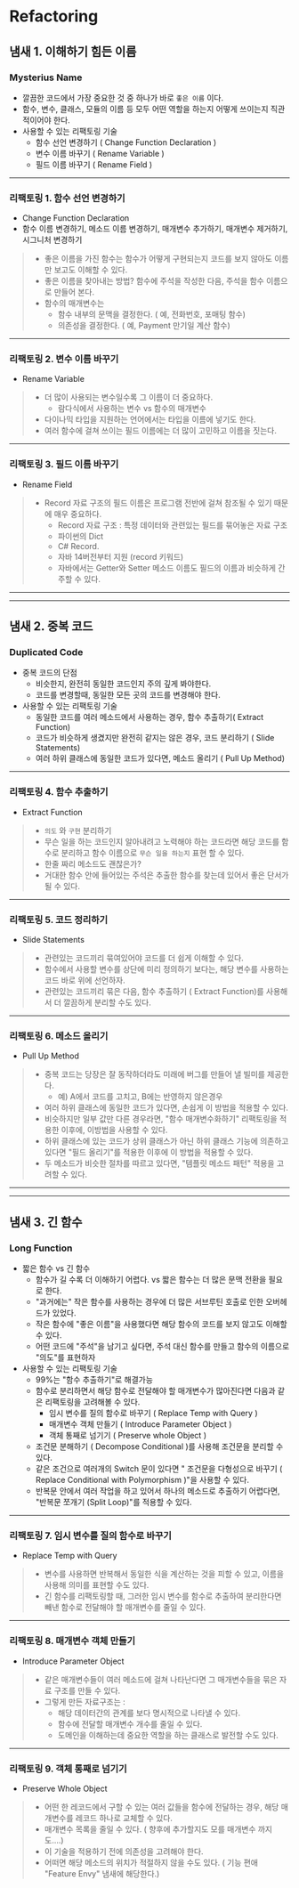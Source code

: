# Refactoring
## 냄새 1. 이해하기 힘든 이름
### Mysterius Name

* 깔끔한 코드에서 가장 중요한 것 중 하나가 바로 `좋은 이름` 이다.
* 함수, 변수, 클래스, 모듈의 이름 등 모두 어떤 역할을 하는지 어떻게 쓰이는지 직관적이어야 한다.
* 사용할 수 있는 리팩토링 기술
  * 함수 선언 변경하기 ( Change Function Declaration )
  * 변수 이름 바꾸기 ( Rename Variable )
  * 필드 이름 바꾸기 ( Rename Field )
___
### 리팩토링 1. 함수 선언 변경하기
* Change Function Declaration
* 함수 이름 변경하기, 메소드 이름 변경하기, 매개변수 추가하기, 매개변수 제거하기, 시그니처 변경하기

> * 좋은 이름을 가진 함수는 함수가 어떻게 구현되는지 코드를 보지 않아도 이름만 보고도 이해할 수 있다.
> * 좋은 이름을 찾아내는 방법? 함수에 주석을 작성한 다음, 주석을 함수 이름으로 만들어 본다. 
> * 함수의 매개변수는
>   * 함수 내부의 문맥을 결정한다. ( 예, 전화번호, 포매팅 함수)
>   * 의존성을 결정한다. ( 예, Payment 만기일 계산 함수)
___
### 리팩토링 2. 변수 이름 바꾸기
* Rename Variable

> * 더 많이 사용되는 변수일수록 그 이름이 더 중요하다.
>   * 람다식에서 사용하는 변수 vs 함수의 매개변수
> * 다이나믹 타입을 지원하는 언어에서는 타입을 이름에 넣기도 한다. 
> * 여러 함수에 걸쳐 쓰이는 필드 이름에는 더 많이 고민하고 이름을 짓는다.
___
### 리팩토링 3. 필드 이름 바꾸기
* Rename Field
> * Record 자료 구조의 필드 이름은 프로그램 전반에 걸쳐 참조될 수 있기 때문에 매우 중요하다. 
>   * Record 자료 구조 : 특정 데이터와 관련있는 필드를 묶어놓은 자료 구조
>   * 파이썬의 Dict
>   * C# Record.
>   * 자바 14버전부터 지원 (record 키워드)
>   * 자바에서는 Getter와 Setter 메소드 이름도 필드의 이름과 비슷하게 간주할 수 있다.

___
___


## 냄새 2. 중복 코드
### Duplicated Code
* 중복 코드의 단점
  * 비슷한지, 완전히 동일한 코드인지 주의 깊게 봐야한다.
  * 코드를 변경할때, 동일한 모든 곳의 코드를 변경해야 한다.
* 사용할 수 있는 리팩토링 기술
  * 동일한 코드를 여러 메소드에서 사용하는 경우, 함수 추출하기( Extract Function)
  * 코드가 비슷하게 생겼지만 완전히 같지는 않은 경우, 코드 분리하기 ( Slide Statements)
  * 여러 하위 클래스에 동일한 코드가 있다면, 메소드 올리기 ( Pull Up Method)
  
___
### 리팩토링 4. 함수 추출하기
* Extract Function
> * `의도` 와 `구현` 분리하기
> * 무슨 일을 하는 코드인지 알아내려고 노력해야 하는 코드라면 해당 코드를 함수로 분리하고 함수 이름으로 `무슨 일을 하는지` 표현 할 수 있다.
> * 한줄 짜리 메소드도 괜찮은가?
> * 거대한 함수 안에 들어있는 주석은 추출한 함수를 찾는데 있어서 좋은 단서가 될 수 있다.
___
### 리팩토링 5. 코드 정리하기
* Slide Statements
> * 관련있는 코드끼리 묶여있어야 코드를 더 쉽게 이해할 수 있다.
> * 함수에서 사용할 변수를 상단에 미리 정의하기 보다는, 해당 변수를 사용하는 코드 바로 위에 선언하자.
> * 관련있는 코드끼리 묶은 다음, 함수 추출하기 ( Extract Function)를 사용해서 더 깔끔하게 분리할 수도 있다.
___
### 리팩토링 6. 메소드 올리기
* Pull Up Method
> * 중복 코드는 당장은 잘 동작하더라도 미래에 버그를 만들어 낼 빌미를 제공한다.
>   * 예) A에서 코드를 고치고, B에는 반영하지 않은경우
> * 여러 하위 클래스에 동일한 코드가 있다면, 손쉽게 이 방법을 적용할 수 있다.
> * 비슷하지만 일부 값만 다른 경우라면, "함수 매개변수화하기" 리팩토링을 적용한 이후에, 이방법을 사용할 수 있다.
> * 하위 클래스에 있는 코드가 상위 클래스가 아닌 하위 클래스 기능에 의존하고 있다면 "필드 올리기"를 적용한 이후에 이 방법을 적용할 수 있다.
> * 두 메소드가 비슷한 절차를 따르고 있다면, "템플릿 메소드 패턴" 적용을 고려할 수 있다.


___
___


## 냄새 3. 긴 함수
### Long Function
* 짧은 함수 vs 긴 함수
  * 함수가 길 수록 더 이해하기 어렵다. vs 짧은 함수는 더 많은 문맥 전환을 필요로 한다.
  * "과거에는" 작은 함수를 사용하는 경우에 더 많은 서브루틴 호출로 인한 오버헤드가 있었다. 
  * 작은 함수에 "좋은 이름"을 사용했다면 해당 함수의 코드를 보지 않고도 이해할 수 있다.
  * 어떤 코드에 "주석"을 남기고 싶다면, 주석 대신 함수를 만들고 함수의 이름으로 "의도"를 표현하자
* 사용할 수 있는 리팩토링 기술
  * 99%는 "함수 추출하기"로 해결가능
  * 함수로 분리하면서 해당 함수로 전달해야 할 매개변수가 많아진다면 다음과 같은 리팩토링을 고려해볼 수 있다.
    * 임시 변수를 질의 함수로 바꾸기 ( Replace Temp with Query )
    * 매개변수 객체 만들기 ( Introduce Parameter Object )
    * 객체 통째로 넘기기 ( Preserve whole Object )
  * 조건문 분해하기 ( Decompose Conditional )를 사용해 조건문을 분리할 수 있다. 
  * 같은 조건으로 여러개의 Switch 문이 있다면 " 조건문을 다형성으로 바꾸기 ( Replace Conditional with Polymorphism )"을 사용할 수 있다.
  * 반복문 안에서 여러 작업을 하고 있어서 하나의 메소드로 추출하기 어렵다면, "반복문 쪼개기 (Split Loop)"를 적용할 수 있다.

___
### 리팩토링 7. 임시 변수를 질의 함수로 바꾸기
* Replace Temp with Query
> * 변수를 사용하면 반복해서 동일한 식을 계산하는 것을 피할 수 있고, 이름을 사용해 의미를 표현할 수도 있다.
> * 긴 함수를 리팩토링할 때, 그러한 임시 변수를 함수로 추출하여 분리한다면 빼낸 함수로 전달해야 할 매개변수를 줄일 수 있다.

___
### 리팩토링 8. 매개변수 객체 만들기
* Introduce Parameter Object
> * 같은 매개변수들이 여러 메소드에 걸쳐 나타난다면 그 매개변수들을 묶은 자료 구조를 만들 수 있다.
> * 그렇게 만든 자료구조는 :
>   * 해당 데이터간의 관계를 보다 명시적으로 나타낼 수 있다.
>   * 함수에 전달할 매개변수 개수를 줄일 수 있다.
>   * 도메인을 이해하는데 중요한 역할을 하는 클래스로 발전할 수도 있다.

___
### 리팩토링 9. 객체 통째로 넘기기
* Preserve Whole Object
> * 어떤 한 레코드에서 구할 수 있는 여러 값들을 함수에 전달하는 경우, 해당 매개변수를 레코드 하나로 교체할 수 있다.
> * 매개변수 목록을 줄일 수 있다. ( 향후에 추가할지도 모를 매개변수 까지도....)
> * 이 기술을 적용하기 전에 의존성을 고려해야 한다. 
> * 어떠면 해당 메소드의 위치가 적절하지 않을 수도 있다. ( 기능 편애 "Feature Envy" 냄새에 해당한다.)

